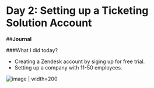 # Day 2: Setting up a Ticketing Solution Account

##**Journal**

###What I did today?
- Creating a Zendesk account by siging up for free trial.
- Setting up a company with 11-50 employees.
  
![image | width=200](https://github.com/user-attachments/assets/b406b86a-32af-4a77-aed7-c5f988afae3b)
